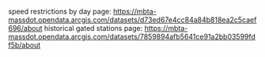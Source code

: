 speed restrictions by day page: https://mbta-massdot.opendata.arcgis.com/datasets/d73ed67e4cc84a84b818ea2c5caef696/about
historical gated stations page: https://mbta-massdot.opendata.arcgis.com/datasets/7859894afb5641ce91a2bb03599fdf5b/about
